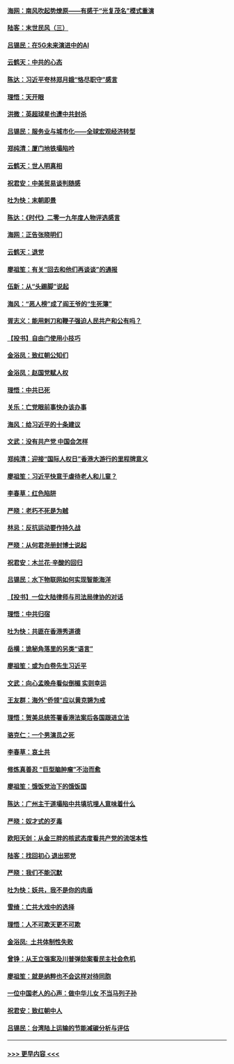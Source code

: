#### [海网：南风吹起势燎原——有感于“光复茂名”模式重演](../pages/nsc993/n11732308.md?t=12200533) 
#### [陆客：末世民风（三）](../pages/nsc993/n11732211.md?t=12200533) 
#### [吕锡民：在5G未来演进中的AI](../pages/nsc993/n11730010.md?t=12200533) 
#### [云鹤天：中共的心态](../pages/nsc993/n11729906.md?t=12200533) 
#### [陈达：习近平夸林郑月娥“恪尽职守”感言](../pages/nsc993/n11729881.md?t=12200533) 
#### [理悟：天开眼](../pages/nsc993/n11729699.md?t=12200533) 
#### [洪微：英超球星也遭中共封杀](../pages/nsc993/n11727243.md?t=12200533) 
#### [吕锡民：服务业与城市化——全球宏观经济转型](../pages/nsc993/n11725845.md?t=12200533) 
#### [郑纯清：厦门地铁塌陷吟](../pages/nsc993/n11725813.md?t=12200533) 
#### [云鹤天：世人明真相](../pages/nsc993/n11725621.md?t=12200533) 
#### [祝君安：中美贸易谈判随感](../pages/nsc993/n11725609.md?t=12200533) 
#### [吐为快：末朝即景](../pages/nsc993/n11723365.md?t=12200533) 
#### [陈达：《时代》二零一九年度人物评选感言](../pages/nsc993/n11723337.md?t=12200533) 
#### [海网：正告张晓明们](../pages/nsc993/n11723228.md?t=12200533) 
#### [云鹤天：退党](../pages/nsc993/n11723056.md?t=12200533) 
#### [廖祖笙：有关“回去和他们再谈谈”的通报](../pages/nsc993/n11722442.md?t=12200533) 
#### [伍新：从“头踢脚”说起](../pages/nsc993/n11722429.md?t=12200533) 
#### [海风：“恶人榜”成了阎王爷的“生死簿”](../pages/nsc993/n11722272.md?t=12200533) 
#### [胥志义：能用剌刀和鞭子强迫人民共产和公有吗？](../pages/nsc993/n11720569.md?t=12200533) 
#### [【投书】自由门使用小技巧](../pages/nsc993/n11720180.md?t=12200533) 
#### [金浴凤：致红朝公知们](../pages/nsc993/n11720563.md?t=12200533) 
#### [金浴凤：赵国党赋人权](../pages/nsc993/n11720533.md?t=12200533) 
#### [理悟：中共已死](../pages/nsc993/n11720233.md?t=12200533) 
#### [关乐：亡党眼前事快办该办事](../pages/nsc993/n11719160.md?t=12200533) 
#### [海风：给习近平的十条建议](../pages/nsc993/n11717616.md?t=12200533) 
#### [文武：没有共产党 中国会怎样](../pages/nsc993/n11717584.md?t=12200533) 
#### [郑纯清：迎接“国际人权日”香港大游行的里程牌意义](../pages/nsc993/n11717417.md?t=12200533) 
#### [廖祖笙：习近平快意于虐待老人和儿童？](../pages/nsc993/n11715313.md?t=12200533) 
#### [李春草：红色陷阱](../pages/nsc993/n11715029.md?t=12200533) 
#### [严晓：老朽不死是为贼](../pages/nsc993/n11712910.md?t=12200533) 
#### [林忌：反抗运动要作持久战](../pages/nsc993/n11712623.md?t=12200533) 
#### [严晓：从何君尧册封博士说起](../pages/nsc993/n11712465.md?t=12200533) 
#### [祝君安：木兰花·辛酸的回归](../pages/nsc993/n11712381.md?t=12200533) 
#### [吕锡民：水下物联网如何实现智能海洋](../pages/nsc993/n11711158.md?t=12200533) 
#### [【投书】一位大陆律师与司法局律协的对话](../pages/nsc993/n11709675.md?t=12200533) 
#### [理悟：中共归宿](../pages/nsc993/n11710059.md?t=12200533) 
#### [吐为快：共匪在香港秀道德](../pages/nsc993/n11709979.md?t=12200533) 
#### [岳横：诡秘角落里的另类“语言”](../pages/nsc993/n11709792.md?t=12200533) 
#### [廖祖笙：或为白卷先生习近平](../pages/nsc993/n11708330.md?t=12200533) 
#### [文武：向心孟晚舟看似倒楣 实则幸运](../pages/nsc993/n11708236.md?t=12200533) 
#### [王友群：海外“侨领”应以黄克锵为戒](../pages/nsc993/n11706176.md?t=12200533) 
#### [理悟：贺美总统签署香港法案后各国跟进立法](../pages/nsc993/n11706853.md?t=12200533) 
#### [骆克仁：一个男演员之死](../pages/nsc993/n11706677.md?t=12200533) 
#### [李春草：哀土共](../pages/nsc993/n11706255.md?t=12200533) 
#### [修炼真善忍 “巨型脑肿瘤”不治而愈](../pages/nsc993/n11705340.md?t=12200533) 
#### [廖祖笙：饿饭党治下的饿饭国](../pages/nsc993/n11705085.md?t=12200533) 
#### [陈达：广州主干道塌陷中共填坑埋人意味着什么](../pages/nsc993/n11705046.md?t=12200533) 
#### [严晓：奴才式的歹毒](../pages/nsc993/n11704826.md?t=12200533) 
#### [欧阳天剑：从金三胖的核武态度看共产党的流氓本性](../pages/nsc993/n11702238.md?t=12200533) 
#### [陆客：找回初心 退出邪党](../pages/nsc993/n11702213.md?t=12200533) 
#### [严晓：我们不能沉默](../pages/nsc993/n11702110.md?t=12200533) 
#### [吐为快：妖共，我不是你的肉盾](../pages/nsc993/n11701366.md?t=12200533) 
#### [雪绮：亡共大戏中的选择](../pages/nsc993/n11699922.md?t=12200533) 
#### [理悟：人不可欺天更不可欺](../pages/nsc993/n11699657.md?t=12200533) 
#### [金浴凤:  土共体制性失败](../pages/nsc993/n11699361.md?t=12200533) 
#### [曾铮：从王立强案及川普弹劾案看民主社会危机](../pages/nsc993/n11699318.md?t=12200533) 
#### [廖祖笙：就是纳粹也不会这样对待同胞](../pages/nsc993/n11697658.md?t=12200533) 
#### [一位中国老人的心声：做中华儿女 不当马列子孙](../pages/nsc993/n11697525.md?t=12200533) 
#### [祝君安：致红朝中人](../pages/nsc993/n11697518.md?t=12200533) 
#### [吕锡民：台湾陆上运输的节能减碳分析与评估](../pages/nsc993/n11694983.md?t=12200533) 

----
#### [ >>> 更早内容 <<< ](../indexes/nsc993-earlier.md)
